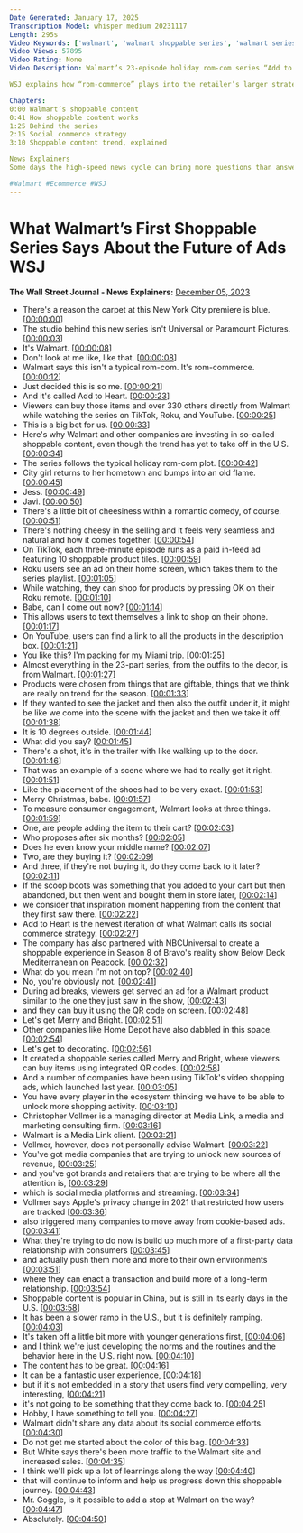 ```yaml
---
Date Generated: January 17, 2025
Transcription Model: whisper medium 20231117
Length: 295s
Video Keywords: ['walmart', 'walmart shoppable series', 'walmart series', 'shoppable content', 'style', 'retail', 'walmart original', 'social commerce', 'walmart news', 'content strategy', 'product placement', 'marketing', 'add to heart', 'romcom', 'tiktok', 'roku', 'youtube', 'walmart cmo', 'tiktok series', 'in feed ads', 'online shopping', 'universal', 'paramount pictures', 'social commerce platform', 'amazon', 'home depot', 'vizio', 'shoppable content trend', 'bravo', 'media companies', 'new ads', 'advertisements', 'medialink', 'future of ads', 'china', 'content', 'bnss']
Video Views: 57895
Video Rating: None
Video Description: Walmart’s 23-episode holiday rom-com series “Add to Heart” features more than 330 products consumers can buy while watching on TikTok, YouTube and Roku. A number of companies like Amazon, Home Depot and Vizio have dabbled in this social commerce space, but the trend has yet to take off in the U.S.

WSJ explains how “rom-commerce” plays into the retailer’s larger strategy for shoppable content.

Chapters:
0:00 Walmart’s shoppable content
0:41 How shoppable content works
1:25 Behind the series
2:15 Social commerce strategy
3:10 Shoppable content trend, explained

News Explainers
Some days the high-speed news cycle can bring more questions than answers. WSJ’s news explainers break down the day's biggest stories into bite-size pieces to help you make sense of the news.

#Walmart #Ecommerce #WSJ
---
```


# What Walmart’s First Shoppable Series Says About the Future of Ads  WSJ
**The Wall Street Journal - News Explainers:** [December 05, 2023](https://www.youtube.com/watch?v=Hrq9BEHMo-g)
*  There's a reason the carpet at this New York City premiere is blue. [[00:00:00](https://www.youtube.com/watch?v=Hrq9BEHMo-g&t=0.0s)]
*  The studio behind this new series isn't Universal or Paramount Pictures. [[00:00:03](https://www.youtube.com/watch?v=Hrq9BEHMo-g&t=3.84s)]
*  It's Walmart. [[00:00:08](https://www.youtube.com/watch?v=Hrq9BEHMo-g&t=8.24s)]
*  Don't look at me like, like that. [[00:00:08](https://www.youtube.com/watch?v=Hrq9BEHMo-g&t=8.96s)]
*  Walmart says this isn't a typical rom-com. It's rom-commerce. [[00:00:12](https://www.youtube.com/watch?v=Hrq9BEHMo-g&t=12.08s)]
*  Just decided this is so me. [[00:00:21](https://www.youtube.com/watch?v=Hrq9BEHMo-g&t=21.28s)]
*  And it's called Add to Heart. [[00:00:23](https://www.youtube.com/watch?v=Hrq9BEHMo-g&t=23.52s)]
*  Viewers can buy those items and over 330 others directly from Walmart while watching the series on TikTok, Roku, and YouTube. [[00:00:25](https://www.youtube.com/watch?v=Hrq9BEHMo-g&t=25.68s)]
*  This is a big bet for us. [[00:00:33](https://www.youtube.com/watch?v=Hrq9BEHMo-g&t=33.12s)]
*  Here's why Walmart and other companies are investing in so-called shoppable content, even though the trend has yet to take off in the U.S. [[00:00:34](https://www.youtube.com/watch?v=Hrq9BEHMo-g&t=34.64s)]
*  The series follows the typical holiday rom-com plot. [[00:00:42](https://www.youtube.com/watch?v=Hrq9BEHMo-g&t=42.8s)]
*  City girl returns to her hometown and bumps into an old flame. [[00:00:45](https://www.youtube.com/watch?v=Hrq9BEHMo-g&t=45.760000000000005s)]
*  Jess. [[00:00:49](https://www.youtube.com/watch?v=Hrq9BEHMo-g&t=49.84s)]
*  Javi. [[00:00:50](https://www.youtube.com/watch?v=Hrq9BEHMo-g&t=50.56s)]
*  There's a little bit of cheesiness within a romantic comedy, of course. [[00:00:51](https://www.youtube.com/watch?v=Hrq9BEHMo-g&t=51.28s)]
*  There's nothing cheesy in the selling and it feels very seamless and natural and how it comes together. [[00:00:54](https://www.youtube.com/watch?v=Hrq9BEHMo-g&t=54.56s)]
*  On TikTok, each three-minute episode runs as a paid in-feed ad featuring 10 shoppable product tiles. [[00:00:59](https://www.youtube.com/watch?v=Hrq9BEHMo-g&t=59.6s)]
*  Roku users see an ad on their home screen, which takes them to the series playlist. [[00:01:05](https://www.youtube.com/watch?v=Hrq9BEHMo-g&t=65.84s)]
*  While watching, they can shop for products by pressing OK on their Roku remote. [[00:01:10](https://www.youtube.com/watch?v=Hrq9BEHMo-g&t=70.88s)]
*  Babe, can I come out now? [[00:01:14](https://www.youtube.com/watch?v=Hrq9BEHMo-g&t=74.96000000000001s)]
*  This allows users to text themselves a link to shop on their phone. [[00:01:17](https://www.youtube.com/watch?v=Hrq9BEHMo-g&t=77.2s)]
*  On YouTube, users can find a link to all the products in the description box. [[00:01:21](https://www.youtube.com/watch?v=Hrq9BEHMo-g&t=81.12s)]
*  You like this? I'm packing for my Miami trip. [[00:01:25](https://www.youtube.com/watch?v=Hrq9BEHMo-g&t=85.12s)]
*  Almost everything in the 23-part series, from the outfits to the decor, is from Walmart. [[00:01:27](https://www.youtube.com/watch?v=Hrq9BEHMo-g&t=87.92s)]
*  Products were chosen from things that are giftable, things that we think are really on trend for the season. [[00:01:33](https://www.youtube.com/watch?v=Hrq9BEHMo-g&t=93.04s)]
*  If they wanted to see the jacket and then also the outfit under it, it might be like we come into the scene with the jacket and then we take it off. [[00:01:38](https://www.youtube.com/watch?v=Hrq9BEHMo-g&t=98.64000000000001s)]
*  It is 10 degrees outside. [[00:01:44](https://www.youtube.com/watch?v=Hrq9BEHMo-g&t=104.4s)]
*  What did you say? [[00:01:45](https://www.youtube.com/watch?v=Hrq9BEHMo-g&t=105.76s)]
*  There's a shot, it's in the trailer with like walking up to the door. [[00:01:46](https://www.youtube.com/watch?v=Hrq9BEHMo-g&t=106.64000000000001s)]
*  That was an example of a scene where we had to really get it right. [[00:01:51](https://www.youtube.com/watch?v=Hrq9BEHMo-g&t=111.2s)]
*  Like the placement of the shoes had to be very exact. [[00:01:53](https://www.youtube.com/watch?v=Hrq9BEHMo-g&t=113.92s)]
*  Merry Christmas, babe. [[00:01:57](https://www.youtube.com/watch?v=Hrq9BEHMo-g&t=117.28s)]
*  To measure consumer engagement, Walmart looks at three things. [[00:01:59](https://www.youtube.com/watch?v=Hrq9BEHMo-g&t=119.76s)]
*  One, are people adding the item to their cart? [[00:02:03](https://www.youtube.com/watch?v=Hrq9BEHMo-g&t=123.2s)]
*  Who proposes after six months? [[00:02:05](https://www.youtube.com/watch?v=Hrq9BEHMo-g&t=125.44000000000001s)]
*  Does he even know your middle name? [[00:02:07](https://www.youtube.com/watch?v=Hrq9BEHMo-g&t=127.68s)]
*  Two, are they buying it? [[00:02:09](https://www.youtube.com/watch?v=Hrq9BEHMo-g&t=129.44s)]
*  And three, if they're not buying it, do they come back to it later? [[00:02:11](https://www.youtube.com/watch?v=Hrq9BEHMo-g&t=131.20000000000002s)]
*  If the scoop boots was something that you added to your cart but then abandoned, but then went and bought them in store later, [[00:02:14](https://www.youtube.com/watch?v=Hrq9BEHMo-g&t=134.72s)]
*  we consider that inspiration moment happening from the content that they first saw there. [[00:02:22](https://www.youtube.com/watch?v=Hrq9BEHMo-g&t=142.48s)]
*  Add to Heart is the newest iteration of what Walmart calls its social commerce strategy. [[00:02:27](https://www.youtube.com/watch?v=Hrq9BEHMo-g&t=147.35999999999999s)]
*  The company has also partnered with NBCUniversal to create a shoppable experience in Season 8 of Bravo's reality show Below Deck Mediterranean on Peacock. [[00:02:32](https://www.youtube.com/watch?v=Hrq9BEHMo-g&t=152.07999999999998s)]
*  What do you mean I'm not on top? [[00:02:40](https://www.youtube.com/watch?v=Hrq9BEHMo-g&t=160.72s)]
*  No, you're obviously not. [[00:02:41](https://www.youtube.com/watch?v=Hrq9BEHMo-g&t=161.92s)]
*  During ad breaks, viewers get served an ad for a Walmart product similar to the one they just saw in the show, [[00:02:43](https://www.youtube.com/watch?v=Hrq9BEHMo-g&t=163.28s)]
*  and they can buy it using the QR code on screen. [[00:02:48](https://www.youtube.com/watch?v=Hrq9BEHMo-g&t=168.88s)]
*  Let's get Merry and Bright. [[00:02:51](https://www.youtube.com/watch?v=Hrq9BEHMo-g&t=171.76s)]
*  Other companies like Home Depot have also dabbled in this space. [[00:02:54](https://www.youtube.com/watch?v=Hrq9BEHMo-g&t=174.0s)]
*  Let's get to decorating. [[00:02:56](https://www.youtube.com/watch?v=Hrq9BEHMo-g&t=176.96s)]
*  It created a shoppable series called Merry and Bright, where viewers can buy items using integrated QR codes. [[00:02:58](https://www.youtube.com/watch?v=Hrq9BEHMo-g&t=178.16s)]
*  And a number of companies have been using TikTok's video shopping ads, which launched last year. [[00:03:05](https://www.youtube.com/watch?v=Hrq9BEHMo-g&t=185.52s)]
*  You have every player in the ecosystem thinking we have to be able to unlock more shopping activity. [[00:03:10](https://www.youtube.com/watch?v=Hrq9BEHMo-g&t=190.48s)]
*  Christopher Vollmer is a managing director at Media Link, a media and marketing consulting firm. [[00:03:16](https://www.youtube.com/watch?v=Hrq9BEHMo-g&t=196.23999999999998s)]
*  Walmart is a Media Link client. [[00:03:21](https://www.youtube.com/watch?v=Hrq9BEHMo-g&t=201.04s)]
*  Vollmer, however, does not personally advise Walmart. [[00:03:22](https://www.youtube.com/watch?v=Hrq9BEHMo-g&t=202.88s)]
*  You've got media companies that are trying to unlock new sources of revenue, [[00:03:25](https://www.youtube.com/watch?v=Hrq9BEHMo-g&t=205.92s)]
*  and you've got brands and retailers that are trying to be where all the attention is, [[00:03:29](https://www.youtube.com/watch?v=Hrq9BEHMo-g&t=209.76s)]
*  which is social media platforms and streaming. [[00:03:34](https://www.youtube.com/watch?v=Hrq9BEHMo-g&t=214.16s)]
*  Vollmer says Apple's privacy change in 2021 that restricted how users are tracked [[00:03:36](https://www.youtube.com/watch?v=Hrq9BEHMo-g&t=216.88s)]
*  also triggered many companies to move away from cookie-based ads. [[00:03:41](https://www.youtube.com/watch?v=Hrq9BEHMo-g&t=221.76s)]
*  What they're trying to do now is build up much more of a first-party data relationship with consumers [[00:03:45](https://www.youtube.com/watch?v=Hrq9BEHMo-g&t=225.28s)]
*  and actually push them more and more to their own environments [[00:03:51](https://www.youtube.com/watch?v=Hrq9BEHMo-g&t=231.44s)]
*  where they can enact a transaction and build more of a long-term relationship. [[00:03:54](https://www.youtube.com/watch?v=Hrq9BEHMo-g&t=234.72s)]
*  Shoppable content is popular in China, but is still in its early days in the U.S. [[00:03:58](https://www.youtube.com/watch?v=Hrq9BEHMo-g&t=238.8s)]
*  It has been a slower ramp in the U.S., but it is definitely ramping. [[00:04:03](https://www.youtube.com/watch?v=Hrq9BEHMo-g&t=243.2s)]
*  It's taken off a little bit more with younger generations first, [[00:04:06](https://www.youtube.com/watch?v=Hrq9BEHMo-g&t=246.48s)]
*  and I think we're just developing the norms and the routines and the behavior here in the U.S. right now. [[00:04:10](https://www.youtube.com/watch?v=Hrq9BEHMo-g&t=250.07999999999998s)]
*  The content has to be great. [[00:04:16](https://www.youtube.com/watch?v=Hrq9BEHMo-g&t=256.71999999999997s)]
*  It can be a fantastic user experience, [[00:04:18](https://www.youtube.com/watch?v=Hrq9BEHMo-g&t=258.15999999999997s)]
*  but if it's not embedded in a story that users find very compelling, very interesting, [[00:04:21](https://www.youtube.com/watch?v=Hrq9BEHMo-g&t=261.03999999999996s)]
*  it's not going to be something that they come back to. [[00:04:25](https://www.youtube.com/watch?v=Hrq9BEHMo-g&t=265.59999999999997s)]
*  Hobby, I have something to tell you. [[00:04:27](https://www.youtube.com/watch?v=Hrq9BEHMo-g&t=267.59999999999997s)]
*  Walmart didn't share any data about its social commerce efforts. [[00:04:30](https://www.youtube.com/watch?v=Hrq9BEHMo-g&t=270.24s)]
*  Do not get me started about the color of this bag. [[00:04:33](https://www.youtube.com/watch?v=Hrq9BEHMo-g&t=273.36s)]
*  But White says there's been more traffic to the Walmart site and increased sales. [[00:04:35](https://www.youtube.com/watch?v=Hrq9BEHMo-g&t=275.92s)]
*  I think we'll pick up a lot of learnings along the way [[00:04:40](https://www.youtube.com/watch?v=Hrq9BEHMo-g&t=280.24s)]
*  that will continue to inform and help us progress down this shoppable journey. [[00:04:43](https://www.youtube.com/watch?v=Hrq9BEHMo-g&t=283.2s)]
*  Mr. Goggle, is it possible to add a stop at Walmart on the way? [[00:04:47](https://www.youtube.com/watch?v=Hrq9BEHMo-g&t=287.84000000000003s)]
*  Absolutely. [[00:04:50](https://www.youtube.com/watch?v=Hrq9BEHMo-g&t=290.96000000000004s)]
